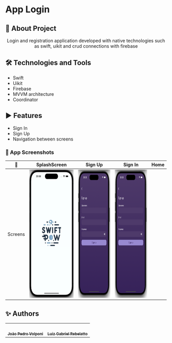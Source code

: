 # App Login

## 📒 About Project
<p align="center">Login and registration application developed with native technologies such as swift, uikit and crud connections with firebase</p>

## 🛠️ Technologies and Tools
- Swift
- Uikit
- Firebase
- MVVM architecture
- Coordinator

## ▶️ Features
- Sign In
- Sign Up
- Navigation between screens

### 📱 App Screenshots

|       🍏       |              SplashScreen               |              Sign Up               | Sign In                           | Home                            |
| :------------: | :----------------------------------------: | :---------------------------------------: | -------------------------------------- | ------------------------------------- |
| Screens | <img src="Login/Doc/SplashScreen.png" width="200px;" height="400" /> | <img src="Login/Doc/SignUpScreen.png" width="200px;" height="400" /> | <img src="Login/Doc/SignUpScreen.png" width="200px;" height="400" /> |

## ✨ Authors
<!-- ALL-CONTRIBUTORS-LIST:START - Do not remove or modify this section -->
<!-- prettier-ignore-start -->
<!-- markdownlint-disable -->
<table>
  <tr>
    <td align="center">
      <a href="https://github.com/JoaoPedroVolponi">
        <img src="https://avatars.githubusercontent.com/u/98360987?v=4" width="100px;" alt=""/>
        <br />
        <sub>
          <b>João Pedro Volponi</b>
        </sub>
      </a>
      <br />
    </td>
    <td align="center">
      <a href="https://github.com/Luizrebelatto">
        <img src="https://avatars.githubusercontent.com/u/62765965?v=4" width="100px;" alt=""/>
        <br />
        <sub>
          <b>Luiz Gabriel Rebelatto</b>
        </sub>
      </a>
      <br />
    </td>
  </tr>
</table>

<!-- markdownlint-enable -->
<!-- prettier-ignore-end -->
<!-- ALL-CONTRIBUTORS-LIST:END -->
